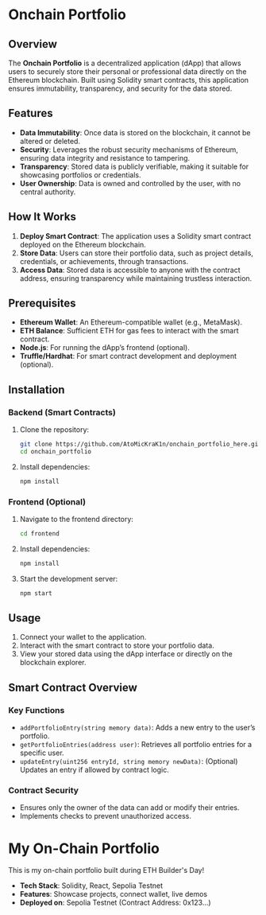 # Onchain Portfolio

## Overview
The **Onchain Portfolio** is a decentralized application (dApp) that allows users to securely store their personal or professional data directly on the Ethereum blockchain. Built using Solidity smart contracts, this application ensures immutability, transparency, and security for the data stored.

## Features
- **Data Immutability**: Once data is stored on the blockchain, it cannot be altered or deleted.
- **Security**: Leverages the robust security mechanisms of Ethereum, ensuring data integrity and resistance to tampering.
- **Transparency**: Stored data is publicly verifiable, making it suitable for showcasing portfolios or credentials.
- **User Ownership**: Data is owned and controlled by the user, with no central authority.

## How It Works
1. **Deploy Smart Contract**: The application uses a Solidity smart contract deployed on the Ethereum blockchain.
2. **Store Data**: Users can store their portfolio data, such as project details, credentials, or achievements, through transactions.
3. **Access Data**: Stored data is accessible to anyone with the contract address, ensuring transparency while maintaining trustless interaction.

## Prerequisites
- **Ethereum Wallet**: An Ethereum-compatible wallet (e.g., MetaMask).
- **ETH Balance**: Sufficient ETH for gas fees to interact with the smart contract.
- **Node.js**: For running the dApp’s frontend (optional).
- **Truffle/Hardhat**: For smart contract development and deployment (optional).

## Installation
### Backend (Smart Contracts)
1. Clone the repository:
   ```bash
   git clone https://github.com/AtoMicKraK1n/onchain_portfolio_here.git
   cd onchain_portfolio
   ```
2. Install dependencies:
   ```bash
   npm install
   ```

### Frontend (Optional)
1. Navigate to the frontend directory:
   ```bash
   cd frontend
   ```
2. Install dependencies:
   ```bash
   npm install
   ```
3. Start the development server:
   ```bash
   npm start
   ```

## Usage
1. Connect your wallet to the application.
2. Interact with the smart contract to store your portfolio data.
3. View your stored data using the dApp interface or directly on the blockchain explorer.

## Smart Contract Overview

### Key Functions
- `addPortfolioEntry(string memory data)`: Adds a new entry to the user’s portfolio.
- `getPortfolioEntries(address user)`: Retrieves all portfolio entries for a specific user.
- `updateEntry(uint256 entryId, string memory newData)`: (Optional) Updates an entry if allowed by contract logic.

### Contract Security
- Ensures only the owner of the data can add or modify their entries.
- Implements checks to prevent unauthorized access.


# My On-Chain Portfolio
This is my on-chain portfolio built during ETH Builder's Day!  
- **Tech Stack**: Solidity, React, Sepolia Testnet  
- **Features**: Showcase projects, connect wallet, live demos  
- **Deployed on**: Sepolia Testnet (Contract Address: 0x123...)
